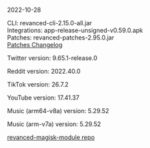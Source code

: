 2022-10-28
  
CLI: revanced-cli-2.15.0-all.jar  
Integrations: app-release-unsigned-v0.59.0.apk  
Patches: revanced-patches-2.95.0.jar  
[Patches Changelog](https://github.com/revanced/revanced-patches/releases/tag/v2.95.0)  

Twitter version: 9.65.1-release.0  

Reddit version: 2022.40.0  

TikTok version: 26.7.2  

YouTube version: 17.41.37  

Music (arm64-v8a) version: 5.29.52  

Music (arm-v7a) version: 5.29.52  

[revanced-magisk-module repo](https://github.com/j-hc/revanced-magisk-module)
